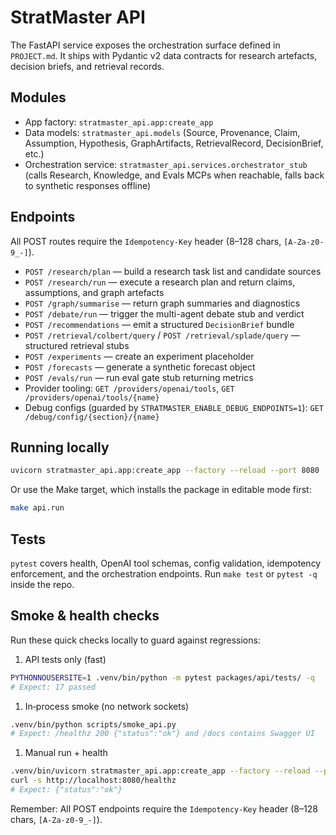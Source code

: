 # StratMaster API

The FastAPI service exposes the orchestration surface defined in `PROJECT.md`. It ships with
Pydantic v2 data contracts for research artefacts, decision briefs, and retrieval records.

## Modules

- App factory: `stratmaster_api.app:create_app`
- Data models: `stratmaster_api.models` (Source, Provenance, Claim, Assumption, Hypothesis,
  GraphArtifacts, RetrievalRecord, DecisionBrief, etc.)
- Orchestration service: `stratmaster_api.services.orchestrator_stub` (calls Research,
  Knowledge, and Evals MCPs when reachable, falls back to synthetic responses offline)

## Endpoints

All POST routes require the `Idempotency-Key` header (8–128 chars, `[A-Za-z0-9_-]`).

- `POST /research/plan` — build a research task list and candidate sources
- `POST /research/run` — execute a research plan and return claims, assumptions, and graph artefacts
- `POST /graph/summarise` — return graph summaries and diagnostics
- `POST /debate/run` — trigger the multi-agent debate stub and verdict
- `POST /recommendations` — emit a structured `DecisionBrief` bundle
- `POST /retrieval/colbert/query` / `POST /retrieval/splade/query` — structured retrieval stubs
- `POST /experiments` — create an experiment placeholder
- `POST /forecasts` — generate a synthetic forecast object
- `POST /evals/run` — run eval gate stub returning metrics
- Provider tooling: `GET /providers/openai/tools`, `GET /providers/openai/tools/{name}`
- Debug configs (guarded by `STRATMASTER_ENABLE_DEBUG_ENDPOINTS=1`):
  `GET /debug/config/{section}/{name}`

## Running locally

```bash
uvicorn stratmaster_api.app:create_app --factory --reload --port 8080
```

Or use the Make target, which installs the package in editable mode first:

```bash
make api.run
```

## Tests

`pytest` covers health, OpenAI tool schemas, config validation, idempotency enforcement,
and the orchestration endpoints. Run `make test` or `pytest -q` inside the repo.

## Smoke & health checks

Run these quick checks locally to guard against regressions:

1. API tests only (fast)

```bash
PYTHONNOUSERSITE=1 .venv/bin/python -m pytest packages/api/tests/ -q
# Expect: 17 passed
```

1. In‑process smoke (no network sockets)

```bash
.venv/bin/python scripts/smoke_api.py
# Expect: /healthz 200 {"status":"ok"} and /docs contains Swagger UI
```

1. Manual run + health

```bash
.venv/bin/uvicorn stratmaster_api.app:create_app --factory --reload --port 8080 &
curl -s http://localhost:8080/healthz
# Expect: {"status":"ok"}
```

Remember: All POST endpoints require the `Idempotency-Key` header (8–128 chars, `[A-Za-z0-9_-]`).
